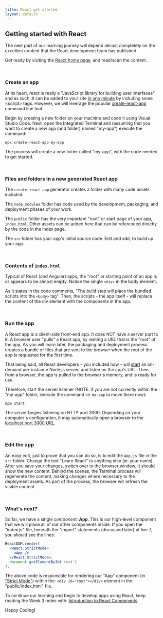 ```yaml
---
title: React get started
layout: default
---
```


## Getting started with React

The next part of our learning journey will depend almost completely on the excellent content that the React development team has published. 

Get ready by visiting the [React home page](https://reactjs.org/), and read/scan the content.

<!-- On the top navigation menu, notice the [Docs](https://reactjs.org/docs/installation.html) (documentation) and [Tutorial](https://reactjs.org/tutorial/tutorial.html) items. 

![React web site](/media/react-web-site.png) -->
<br>

### Create an app

At its heart, react is really a "JavaScript library for building user interfaces" and as such, it can be added to your site [in one minute](https://reactjs.org/docs/add-react-to-a-website.html#add-react-in-one-minute) by including some &lt;script&gt; tags.  However, we will leverage the popular [create-react-app](https://www.npmjs.com/package/create-react-app) command line tool.

Begin by creating a new folder on your machine and open it using Visual Studio Code.  Next, open the Integrated Terminal and (assuming that you want to create a new app (and folder) named "my-app") execute the command:

```text
npx create-react-app my-app
```

The process will create a new folder called "my-app", with the code needed to get started.

<br>


### Files and folders in a new generated React app

The `create-react-app` generator creates a folder with many code assets included.

The `node_modules` folder has code used by the development, packaging, and deployment phases of your work. 

The `public` folder has the very important "root" or start page of your app, `index.html`. Other assets can be added here that can be referenced directly by the code in the index page. 

The `src` folder has your app's initial source code. Edit and add, to build up your app. 

<br>

### Contents of `index.html`

Typical of React (and Angular) apps, the "root" or starting point of an app is or appears to be almost empty. Notice the single `<div>` in the body element.

As it states in the code comments, "The build step will place the bundled scripts into the `<body>` tag". Then, the scripts - the app itself - will replace the content of the div element with the components in the app. 

<br>

### Run the app

A React app is a client-side front-end app. It does NOT have a server part to it. A browser user "pulls" a React app, by visiting a URL that is the "root" of the app. As you will learn later, the packaging and deployment process creates a bundle of files that are sent to the browser when the root of the app is requested for the first time. 

That being said, all React developers - you included now - will [start](https://docs.npmjs.com/cli/start) an on-demand per-instance Node.js server, and listen on the app's URL. Then, from a browser, the app is pulled to the browser's memory, and is ready for use. 

Therefore, start the server listener (NOTE: if you are not currently within the "my-app" folder, execute the command `cd my-app` to move there now):

```text
npm start
```

The server begins listening on HTTP port 3000. Depending on your computer's configuration, it may automatically open a browser to the [localhost port 3000 URL](http://localhost:3000/). 

<br>

### Edit the app

An easy edit, just to prove that you can do so, is to edit the `App.js` file in the `src` folder. Change the text "Learn React" to anything else (ie: your name). After you save your changes, switch over to the browser window. It should show the new content. Behind the scenes, the Terminal process will regenerate the content, making changes where necessary to the deployment assets. As part of the process, the browser will refresh the visible content.

<br>

### What's next?

So far, we have a single *component:* **App**.  This is our high-level component that we will place all of our other components inside.  If you open the "index.js" file, beneath the "import" statements (discussed later) at line 7, you should see the lines:

```jsx
ReactDOM.render(
  <React.StrictMode>
    <App />
  </React.StrictMode>,
  document.getElementById('root')
);
```

The above code is responsible for rendering our "App" component (in ["Strict Mode"](https://reactjs.org/docs/strict-mode.html)) within the: `<div id="root"></div>` element in the "public/index.html" file.  

To continue our learning and begin to develop apps using React, keep reading the Week 3 notes with: [Introduction to React Components](react-components-1).

Happy Coding!


